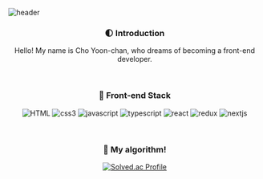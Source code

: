 ![header](https://capsule-render.vercel.app/api?type=waving&color=0:FFFFFF,50:66ECCC,100:59D3C7&height=200&section=header&text=Don't%20sleep!&fontSize=60&&fontColor=FFFFFF&fontAlignY=40)

<div align="center">

<h3>
  🌓 Introduction 
</h3>
  
Hello! My name is Cho Yoon-chan, who dreams of becoming a front-end developer.
  
<br/>
  
<h3>
🚀 Front-end Stack 
</h3>

![HTML](https://img.shields.io/badge/HTML5-E34F26.svg?&style=for-the-badge&logo=HTML5&logoColor=white)
![css3](https://img.shields.io/badge/css3-1572B6.svg?&style=for-the-badge&logo=css3&logoColor=white)
![javascript](https://img.shields.io/badge/javascript-F7DF1E.svg?&style=for-the-badge&logo=javascript&logoColor=white)
![typescript](https://img.shields.io/badge/typescript-3178C6.svg?&style=for-the-badge&logo=typescript&logoColor=white)
![react](https://img.shields.io/badge/react-61DAFB.svg?&style=for-the-badge&logo=react&logoColor=white)
![redux](https://img.shields.io/badge/redux-764ABC.svg?&style=for-the-badge&logo=redux&logoColor=white)
![nextjs](https://img.shields.io/badge/next.js-000000.svg?&style=for-the-badge&logo=nextdotjs&logoColor=white)

<br/>
  
<h3>
🧩 My algorithm!
</h3>
  
[![Solved.ac Profile](http://mazassumnida.wtf/api/v2/generate_badge?boj=happycyc)](https://solved.ac/happycyc/)
 
</div>
